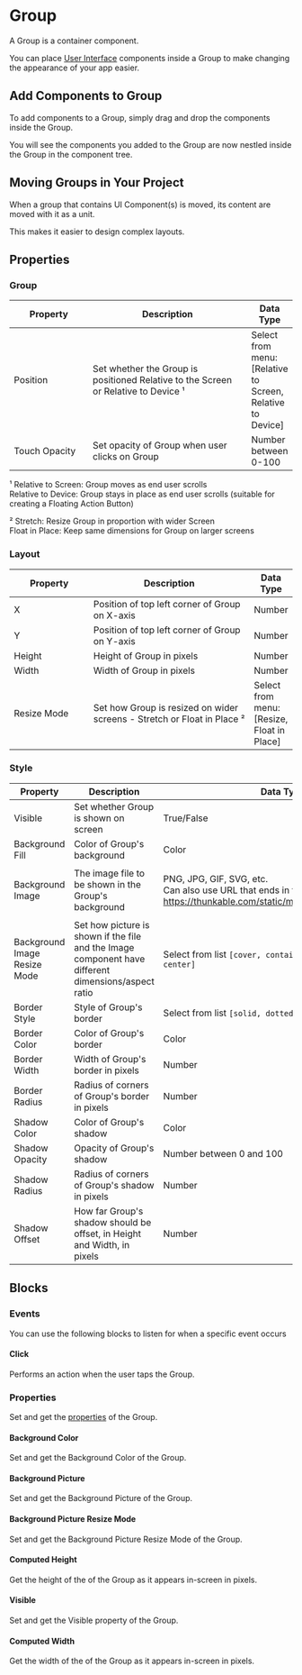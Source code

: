 # Group

A Group is a container component.

You can place [User Interface](ui-components.md) components inside a Group to make changing the appearance of your app easier.

## Add Components to Group

To add components to a Group, simply drag and drop the components inside the Group.

You will see the components you added to the Group are now nestled inside the Group in the component tree.

## Moving Groups in Your Project

When a group that contains UI Component(s) is moved, its content are moved with it as a unit.

This makes it easier to design complex layouts.

## Properties

### Group

<table><thead><tr><th width="150">Property</th><th width="347">Description</th><th>Data Type</th></tr></thead><tbody><tr><td>Position</td><td>Set whether the Group is positioned Relative to the Screen or Relative to Device ¹ </td><td>Select from menu: [Relative to Screen, Relative to Device]</td></tr><tr><td>Touch Opacity</td><td>Set opacity of Group when user clicks on Group</td><td>Number between 0-100</td></tr></tbody></table>

¹ Relative to Screen: Group moves as end user scrolls\
Relative to Device: Group stays in place as end user scrolls (suitable for creating a Floating Action Button)

² Stretch: Resize Group in proportion with wider Screen\
Float in Place: Keep same dimensions for Group on larger screens

### Layout

<table><thead><tr><th width="150">Property</th><th width="347">Description</th><th>Data Type</th></tr></thead><tbody><tr><td>X</td><td>Position of top left corner of Group on X-axis</td><td>Number</td></tr><tr><td>Y</td><td>Position of top left corner of Group on Y-axis</td><td>Number</td></tr><tr><td>Height</td><td>Height of Group in pixels</td><td>Number</td></tr><tr><td>Width</td><td>Width of Group in pixels</td><td>Number</td></tr><tr><td>Resize Mode</td><td>Set how Group is resized on wider screens - Stretch or Float in Place ²</td><td>Select from menu: [Resize, Float in Place]</td></tr></tbody></table>

### Style

| Property                     | Description                                                                                         | Data Type                                                                                                                                                                                                    |
| ---------------------------- | --------------------------------------------------------------------------------------------------- | ------------------------------------------------------------------------------------------------------------------------------------------------------------------------------------------------------------ |
| Visible                      | Set whether Group is shown on screen                                                                | True/False                                                                                                                                                                                                   |
| Background Fill              | Color of Group's background                                                                         | Color                                                                                                                                                                                                        |
| Background Image             | The image file to be shown in the Group's background                                                | <p>PNG, JPG, GIF, SVG, etc.<br>Can also use URL that ends in file extension (eg <a href="https://thunkable.com/static/media/logo.ba96eb83.png">https://thunkable.com/static/media/logo.ba96eb83.png</a>)</p> |
| Background Image Resize Mode | Set how picture is shown if the file and the Image component have different dimensions/aspect ratio | Select from list `[cover, contain, stretch, repeat, center]`                                                                                                                                                 |
| Border Style                 | Style of Group's border                                                                             | Select from list `[solid, dotted, dashed]`                                                                                                                                                                   |
| Border Color                 | Color of Group's border                                                                             | Color                                                                                                                                                                                                        |
| Border Width                 | Width of Group's border in pixels                                                                   | Number                                                                                                                                                                                                       |
| Border Radius                | Radius of corners of Group's border in pixels                                                       | Number                                                                                                                                                                                                       |
| Shadow Color                 | Color of Group's shadow                                                                             | Color                                                                                                                                                                                                        |
| Shadow Opacity               | Opacity of Group's shadow                                                                           | Number between 0 and 100                                                                                                                                                                                     |
| Shadow Radius                | Radius of corners of Group's shadow in pixels                                                       | Number                                                                                                                                                                                                       |
| Shadow Offset                | How far Group's shadow should be offset, in Height and Width, in pixels                             | Number                                                                                                                                                                                                       |

## Blocks

### Events

You can use the following blocks to listen for when a specific event occurs

#### Click

Performs an action when the user taps the Group.

### Properties

Set and get the [properties](group.md#properties) of the Group.

#### Background Color

Set and get the Background Color of the Group.

#### Background Picture

Set and get the Background Picture of the Group.

#### Background Picture Resize Mode

Set and get the Background Picture Resize Mode of the Group.

#### Computed Height

Get the height of the of the Group as it appears in-screen in pixels.

#### Visible

Set and get the Visible property of the Group.

#### Computed Width

Get the width of the of the Group as it appears in-screen in pixels.

